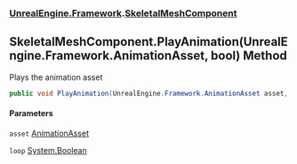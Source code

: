 ### [UnrealEngine.Framework](./UnrealEngine-Framework.md 'UnrealEngine.Framework').[SkeletalMeshComponent](./SkeletalMeshComponent.md 'UnrealEngine.Framework.SkeletalMeshComponent')
## SkeletalMeshComponent.PlayAnimation(UnrealEngine.Framework.AnimationAsset, bool) Method
Plays the animation asset  
```csharp
public void PlayAnimation(UnrealEngine.Framework.AnimationAsset asset, bool loop=false);
```
#### Parameters
<a name='UnrealEngine-Framework-SkeletalMeshComponent-PlayAnimation(UnrealEngine-Framework-AnimationAsset_bool)-asset'></a>
`asset` [AnimationAsset](./AnimationAsset.md 'UnrealEngine.Framework.AnimationAsset')  
  
<a name='UnrealEngine-Framework-SkeletalMeshComponent-PlayAnimation(UnrealEngine-Framework-AnimationAsset_bool)-loop'></a>
`loop` [System.Boolean](https://docs.microsoft.com/en-us/dotnet/api/System.Boolean 'System.Boolean')  
  
